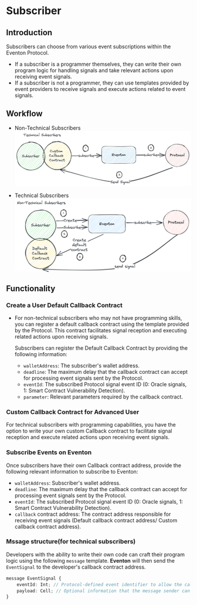 # Subscriber

## Introduction

Subscribers can choose from various event subscriptions within the Eventon Protocol.

- If a subscriber is a programmer themselves, they can write their own program logic for handling signals and take relevant actions upon receiving event signals.
- If a subscriber is not a programmer, they can use templates provided by event providers to receive signals and execute actions related to event signals.

## Workflow

- Non-Technical Subscribers
  ![Subsciber Workflow](./img/subscriber.jpg)

- Technical Subscribers
  ![Advanced Subsciber Workflow](./img/advandedsub.png)

## Functionality

### Create a User Default Callback Contract

- For non-technical subscribers who may not have programming skills, you can register a default callback contract using the template provided by the Protocol. This contract facilitates signal reception and executing related actions upon receiving signals.

  Subscribers can register the Default Callback Contract by providing the following information:

  - `walletAddress`: The subscriber's wallet address.
  - `deadline`: The maximum delay that the callback contract can accept for processing event signals sent by the Protocol.
  - `eventId`: The subscribed Protocol signal event ID (0: Oracle signals, 1: Smart Contract Vulnerability Detection).
  - `parameter`: Relevant parameters required by the callback contract.

### Custom Callback Contract for Advanced User

For technical subscribers with programming capabilities, you have the option to write your own custom Callback contract to facilitate signal reception and execute related actions upon receiving event signals.

### Subscribe Events on Eventon

Once subscribers have their own Callback contract address, provide the following relevant information to subscribe to Eventon:

- `walletAddress`: Subscriber's wallet address.
- `deadline`: The maximum delay that the callback contract can accept for processing event signals sent by the Protocol.
- `eventId`: The subscribed Protocol signal event ID (0: Oracle signals, 1: Smart Contract Vulnerability Detection).
- `callback` contract address: The contract address responsible for receiving event signals (Default callback contract address/ Custom callback contract address).

### Mssage structure(for technical subscribers)

Developers with the ability to write their own code can craft their program logic using the following `message` template. **Eventon** will then send the `EventSignal` to the developer's callback contract address.

```typescript
message EventSignal {
    eventId: Int; // Protocol-defined event identifier to allow the callback contract to handle based on the ID.
    payload: Cell; // Optional information that the message sender can choose to send to the subscriber who subcribes to the event.
}
```
